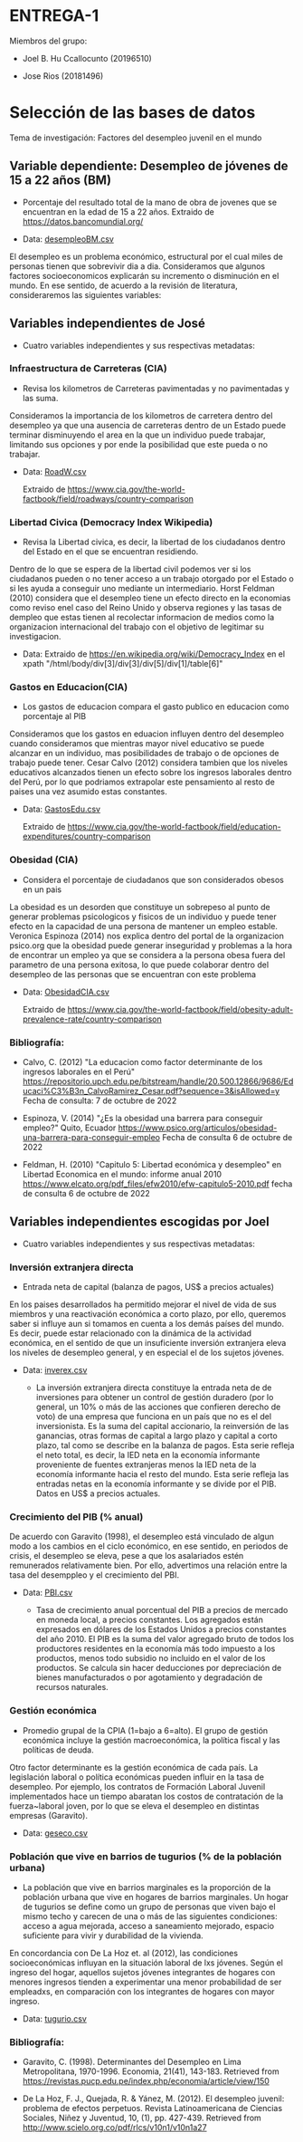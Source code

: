 ENTREGA-1
============================================================

Miembros del grupo:

 + Joel B. Hu Ccallocunto (20196510)
 
 + Jose Rios (20181496)

Selección de las bases de datos
============================================================

Tema de investigación: Factores del desempleo juvenil en el mundo

## Variable dependiente: Desempleo de jóvenes de 15 a 22 años (BM) 

  - Porcentaje del resultado total de la mano de obra de jovenes que se encuentran en la edad de 15 a 22 años. Extraido de https://datos.bancomundial.org/

  - Data: [desempleoBM.csv](https://github.com/luccemhu/TRABAJO-GRUPAL-ESTADISTICA-2/raw/main/dfs_E2/desempleoBM.csv)

El desempleo es un problema económico, estructural por el cual miles de personas tienen que sobrevivir dia a dia. Consideramos que algunos factores socioeconomicos explicarán su incremento o disminución en el mundo. En ese sentido, de acuerdo a la revisión de literatura, consideraremos las siguientes variables:

## Variables independientes de José

- Cuatro variables independientes y sus respectivas metadatas:

### Infraestructura de Carreteras (CIA)

  - Revisa los kilometros de Carreteras pavimentadas y no pavimentadas y las suma.

Consideramos la importancia de los kilometros de carretera dentro del desempleo ya que una ausencia de carreteras dentro de un Estado puede terminar disminuyendo el area en la que un individuo puede trabajar, limitando sus opciones y por ende la posibilidad que este pueda o no trabajar.

  - Data: [RoadW.csv](https://github.com/20181496/Trabajo-final-Estadistica-2/files/9936912/RoadW.csv)
  
       Extraido de https://www.cia.gov/the-world-factbook/field/roadways/country-comparison


### Libertad Civica (Democracy Index Wikipedia)

  - Revisa la Libertad civica, es decir, la libertad de los ciudadanos dentro del Estado en el que se encuentran residiendo.
  
Dentro de lo que se espera de la libertad civil podemos ver si los ciudadanos pueden o no tener acceso a un trabajo otorgado por el Estado o si les ayuda a conseguir uno mediante un intermediario. Horst Feldman (2010) considera que el desempleo tiene un efecto directo en la economias como reviso enel caso del Reino Unido y observa regiones y las tasas de dempleo que estas tienen al recolectar informacion de medios como la organizacion internacional del trabajo con el objetivo de legitimar su investigacion.

  - Data: Extraido de https://en.wikipedia.org/wiki/Democracy_Index en el xpath "/html/body/div[3]/div[3]/div[5]/div[1]/table[6]"


### Gastos en Educacion(CIA)
 
  - Los gastos de educacion compara el gasto publico en educacion como porcentaje al PIB
   
Consideramos que los gastos en eduacion influyen dentro del desempleo cuando consideramos que mientras mayor nivel educativo se puede alcanzar en un individuo, mas posibilidades de trabajo o de opciones de trabajo puede tener. Cesar Calvo (2012) considera tambien que los niveles educativos alcanzados tienen un efecto sobre los ingresos laborales dentro del Perú, por lo que podriamos extrapolar este pensamiento al resto de paises una vez asumido estas constantes.
   
  - Data: [GastosEdu.csv](https://github.com/20181496/Trabajo-final-Estadistica-2/files/9936914/GastosEdu.csv)
   
       Extraido de https://www.cia.gov/the-world-factbook/field/education-expenditures/country-comparison


### Obesidad (CIA)

  - Considera el porcentaje de ciudadanos que son considerados obesos en un pais

La obesidad es un desorden que constituye un sobrepeso al punto de generar problemas psicologicos y fisicos de un individuo y puede tener efecto en la capacidad de una persona de mantener un empleo estable. Veronica Espinoza (2014) nos explica dentro del portal de la organizacion psico.org que la obesidad puede generar inseguridad y problemas a la hora de encontrar un empleo ya que se considera a la persona obesa fuera del parametro de una persona exitosa, lo que puede colaborar dentro del desempleo de las personas que se encuentran con este problema

  - Data: [ObesidadCIA.csv](https://github.com/20181496/Trabajo-final-Estadistica-2/files/9936917/ObesidadCIA.csv)

       Extraido de https://www.cia.gov/the-world-factbook/field/obesity-adult-prevalence-rate/country-comparison


### Bibliografía:

-   Calvo, C. (2012) "La educacion como factor determinante de los ingresos laborales en el Perú"
https://repositorio.upch.edu.pe/bitstream/handle/20.500.12866/9686/Educaci%C3%B3n_CalvoRamirez_Cesar.pdf?sequence=3&isAllowed=y Fecha de consulta: 7 de octubre de 2022

-   Espinoza, V. (2014) "¿Es la obesidad una barrera para conseguir empleo?" Quito, Ecuador https://www.psico.org/articulos/obesidad-una-barrera-para-conseguir-empleo Fecha de consulta 6 de octubre de 2022

-   Feldman, H. (2010) "Capitulo 5: Libertad económica y desempleo" en Libertad Economica en el mundo: informe anual 2010
https://www.elcato.org/pdf_files/efw2010/efw-capitulo5-2010.pdf fecha de consulta 6 de octubre de 2022


## Variables independientes escogidas por Joel

- Cuatro variables independientes y sus respectivas metadatas:

### Inversión extranjera directa 

  - Entrada neta de capital (balanza de pagos, US$ a precios actuales)
 
En los paises desarrollados ha permitido mejorar el nivel de vida de sus miembros y una reactivación económica a corto plazo, por ello, queremos saber si influye aun si tomamos en cuenta a los demás países del mundo. Es decir, puede estar  relacionado con la dinámica de la actividad económica, en el sentido de que un insuficiente inversión extranjera eleva los niveles de desempleo general, y en especial el de los sujetos jóvenes.

  - Data: [inverex.csv](https://github.com/20181496/Trabajo-final-Estadistica-2/files/9936930/inverex.csv)
  
    - La inversión extranjera directa constituye la entrada neta de de inversiones para obtener un control de gestión duradero (por lo general, un 10% o más de las acciones que confieren derecho de voto) de una empresa que funciona en un país que no es el del inversionista. Es la suma del capital accionario, la reinversión de las ganancias, otras formas de capital a largo plazo y capital a corto plazo, tal como se describe en la balanza de pagos. Esta serie refleja el neto total, es decir, la IED neta en la economía informante proveniente de fuentes extranjeras menos la IED neta de la economía informante hacia el resto del mundo. Esta serie refleja las entradas netas en la economía informante y se divide por el PIB. Datos en US$ a precios actuales.


### Crecimiento del PIB (% anual)

De acuerdo con Garavito (1998), el desempleo está vinculado de algun modo a los cambios en el ciclo económico, en ese sentido, en periodos de crisis, el desempleo se eleva, pese a que los asalariados estén remunerados relativamente bien. Por ello, advertimos una relación entre la tasa del desemppleo y el crecimiento del PBI.

  - Data: [PBI.csv](https://github.com/20181496/Trabajo-final-Estadistica-2/files/9936920/PBI.csv)

    - Tasa de crecimiento anual porcentual del PIB a precios de mercado en moneda local, a precios constantes. Los agregados están expresados en dólares de los Estados Unidos a precios constantes del año 2010. El PIB es la suma del valor agregado bruto de todos los productores residentes en la economía más todo impuesto a los productos, menos todo subsidio no incluido en el valor de los productos. Se calcula sin hacer deducciones por depreciación de bienes manufacturados o por agotamiento y degradación de recursos naturales.


### Gestión económica

  - Promedio grupal de la CPIA (1=bajo a 6=alto). El grupo de gestión económica incluye la gestión macroeconómica, la política fiscal y las políticas de deuda.

Otro factor determinante es la gestión económica de cada país. La legislación laboral o política económicas pueden influir en la tasa de desempleo. Por ejemplo, los contratos de Formación Laboral Juvenil implementados hace un tiempo abaratan los costos de contratación de la fuerza~laboral joven, por lo que se eleva el desempleo en distintas empresas (Garavito).

  - Data: [geseco.csv](https://github.com/20181496/Trabajo-final-Estadistica-2/files/9737726/geseco.csv)


### Población que vive en barrios de tugurios (% de la población urbana)

  - La población que vive en barrios marginales es la proporción de la población urbana que vive en hogares de barrios marginales. Un hogar de tugurios se define como un grupo de personas que viven bajo el mismo techo y carecen de una o más de las siguientes condiciones: acceso a agua mejorada, acceso a saneamiento mejorado, espacio suficiente para vivir y durabilidad de la vivienda.

En concordancia con De La Hoz et. al (2012), las condiciones socioeconómicas influyan en la situación laboral de lxs jóvenes. Según el ingreso del hogar, aquellos sujetos jóvenes integrantes de hogares con menores ingresos tienden a experimentar una menor probabilidad de ser empleadxs, en comparación con los integrantes de hogares con mayor ingreso. 

  - Data: [tugurio.csv](https://github.com/20181496/Trabajo-final-Estadistica-2/files/9737723/tugurio.csv)


### Bibliografía:

-   Garavito, C. (1998). Determinantes del Desempleo en Lima Metropolitana, 1970-1996. Economia, 21(41), 143-183. Retrieved from https://revistas.pucp.edu.pe/index.php/economia/article/view/150

-   De La Hoz, F. J., Quejada, R. & Yánez, M. (2012). El desempleo juvenil: problema de efectos perpetuos. Revista Latinoamericana de Ciencias Sociales, Niñez y Juventud, 10, (1), pp. 427-439. Retrieved from http://www.scielo.org.co/pdf/rlcs/v10n1/v10n1a27